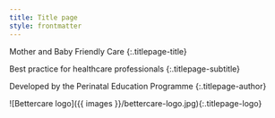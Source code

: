```yaml
---
title: Title page
style: frontmatter
---
```


Mother and Baby Friendly Care
{:.titlepage-title}

Best practice for healthcare professionals
{:.titlepage-subtitle}

Developed by the Perinatal Education Programme
{:.titlepage-author}

![Bettercare logo]({{ images }}/bettercare-logo.jpg){:.titlepage-logo}

